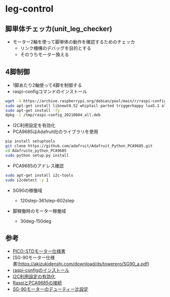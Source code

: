 # leg-control

## 脚単体チェッカ(unit_leg_checker)

* モーター2軸を使って脚単体の動作を確認するためのチェッカ
  * リンク機構のデバッグを目的とする
  * そのうちモーター換える

## 4脚制御

* 1脚あたり2軸使って4脚を制御する
* raspi-configコマンドのインストール

```sh
wget -4 https://archive.raspberrypi.org/debian/pool/main/r/raspi-config/raspi-config_20210604_all.deb -P /tmp
sudo apt-get install libnewt0.52 whiptail parted triggerhappy lua5.1 alsa-utils -y
sudo apt-get install -fy
dpkg -i /tmp/raspi-config_20210604_all.deb
```

* I2C利用設定を有効化
* PCA9685はAdafruit社のライブラリを使用

```sh
pip install setuptools
git clone https://github.com/adafruit/Adafruit_Python_PCA9685.git
cd Adafruite_python_PCA9685
sudo python setup.py install
```

* PCA9685のアドレス確認

```sh
sudo apt-get install i2c-tools
sudo i2cdetect -y 1
```

* SG90の稼働域
  * 120step-361step-602step

* 脚稼働時のモーター稼働域
  * 30deg-150deg


## 参考

* [PICO-STDモーター仕様書](https://gwsus.com/gws_com_tw_www/english/product/servo/sat%20form.htm)
* [SG-90モーター仕様書]https://akizukidenshi.com/download/ds/towerpro/SG90_a.pdf)
* [raspi-configのインストール](https://askubuntu.com/questions/1130052/enable-i2c-on-raspberry-pi-ubuntu)
* [I2C利用設定の有効化](https://qiita.com/fujit33/items/763b09a6e71e65519740)
* [RaspiとPCA9685の接続](https://rb-station.com/blogs/article/pca9685-raspbery-pi-python)
* [SG-90モーターのデューティー比設定](https://toyo-interest.com/news/iot%e3%83%a9%e3%82%ba%e3%83%99%e3%83%aa%e3%83%bc%e3%83%91%e3%82%a4%e3%81%a7%e3%82%b5%e3%83%bc%e3%83%9c%e3%83%89%e3%83%a9%e3%82%a4%e3%83%90pca9685%e3%82%92%e4%bd%bf%e3%81%a3%e3%81%a6%e3%81%bf%e3%82%8b/)

